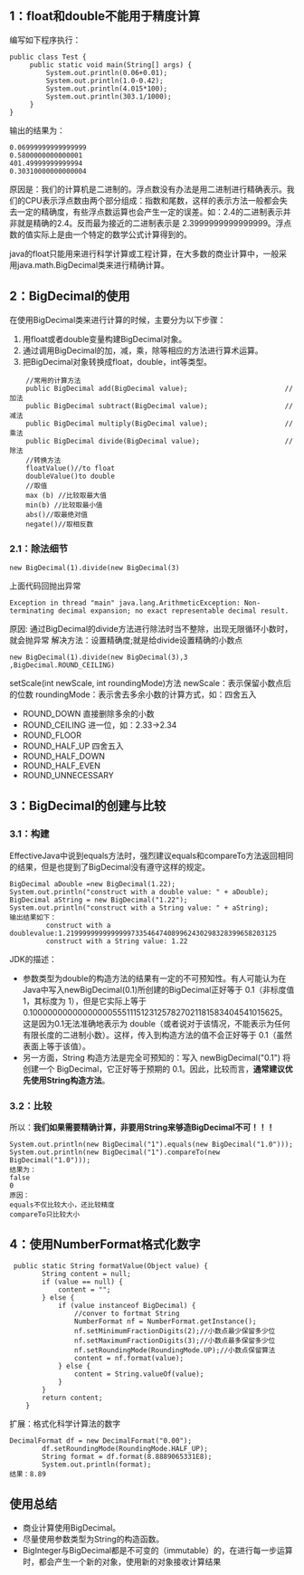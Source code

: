 ## 1：float和double不能用于精度计算

编写如下程序执行：

    public class Test {
         public static void main(String[] args) {
             System.out.println(0.06+0.01);
             System.out.println(1.0-0.42);
             System.out.println(4.015*100);
             System.out.println(303.1/1000);
         }
    }
输出的结果为：

    0.06999999999999999
    0.5800000000000001
    401.49999999999994
    0.30310000000000004

原因是：我们的计算机是二进制的。浮点数没有办法是用二进制进行精确表示。我们的CPU表示浮点数由两个部分组成：指数和尾数，这样的表示方法一般都会失去一定的精确度，有些浮点数运算也会产生一定的误差。如：2.4的二进制表示并非就是精确的2.4。反而最为接近的二进制表示是 2.3999999999999999。浮点数的值实际上是由一个特定的数学公式计算得到的。

java的float只能用来进行科学计算或工程计算，在大多数的商业计算中，一般采用java.math.BigDecimal类来进行精确计算。


## 2：BigDecimal的使用

   在使用BigDecimal类来进行计算的时候，主要分为以下步骤：

1. 用float或者double变量构建BigDecimal对象。
2. 通过调用BigDecimal的加，减，乘，除等相应的方法进行算术运算。
3. 把BigDecimal对象转换成float，double，int等类型。

```
    //常用的计算方法
    public BigDecimal add(BigDecimal value);                        //加法
    public BigDecimal subtract(BigDecimal value);                   //减法
    public BigDecimal multiply(BigDecimal value);                   //乘法
    public BigDecimal divide(BigDecimal value);                     //除法
    //转换方法
    floatValue()//to float
    doubleValue()to double
    //取值
    max (b) //比较取最大值
    min(b) //比较取最小值
    abs()//取最绝对值
    negate()//取相反数
```

### 2.1：除法细节

    new BigDecimal(1).divide(new BigDecimal(3)


上面代码回抛出异常

    Exception in thread "main" java.lang.ArithmeticException: Non-terminating decimal expansion; no exact representable decimal result.


原因: 通过BigDecimal的divide方法进行除法时当不整除，出现无限循环小数时，就会抛异常
解决方法：设置精确度;就是给divide设置精确的小数点

    new BigDecimal(1).divide(new BigDecimal(3),3 ,BigDecimal.ROUND_CEILING)

setScale(int newScale, int roundingMode)方法
newScale：表示保留小数点后的位数
roundingMode：表示舍去多余小数的计算方式，如：四舍五入

- ROUND_DOWN 直接删除多余的小数
- ROUND_CEILING 进一位，如：2.33->2.34
- ROUND_FLOOR
- ROUND_HALF_UP 四舍五入
- ROUND_HALF_DOWN
- ROUND_HALF_EVEN
- ROUND_UNNECESSARY


## 3：BigDecimal的创建与比较

### 3.1：构建

EffectiveJava中说到equals方法时，强烈建议equals和compareTo方法返回相同的结果，但是也提到了BigDecimal没有遵守这样的规定。

    BigDecimal aDouble =new BigDecimal(1.22);
    System.out.println("construct with a double value: " + aDouble);
    BigDecimal aString = new BigDecimal("1.22");
    System.out.println("construct with a String value: " + aString);
    输出结果如下：
             construct with a doublevalue:1.2199999999999999733546474089962430298328399658203125
             construct with a String value: 1.22

 JDK的描述：

- 参数类型为double的构造方法的结果有一定的不可预知性。有人可能认为在Java中写入newBigDecimal(0.1)所创建的BigDecimal正好等于 0.1（非标度值 1，其标度为 1），但是它实际上等于0.1000000000000000055511151231257827021181583404541015625。这是因为0.1无法准确地表示为 double（或者说对于该情况，不能表示为任何有限长度的二进制小数）。这样，传入到构造方法的值不会正好等于 0.1（虽然表面上等于该值）。
- 另一方面，String 构造方法是完全可预知的：写入 newBigDecimal("0.1") 将创建一个 BigDecimal，它正好等于预期的 0.1。因此，比较而言，**通常建议优先使用String构造方法**。


### 3.2：比较

所以：**我们如果需要精确计算，非要用String来够造BigDecimal不可！！！**

    System.out.println(new BigDecimal("1").equals(new BigDecimal("1.0")));
    System.out.println(new BigDecimal("1").compareTo(new BigDecimal("1.0")));
    结果为：
    false
    0
    原因：
    equals不仅比较大小，还比较精度
    compareTo只比较大小



## 4：使用NumberFormat格式化数字

     public static String formatValue(Object value) {
            String content = null;
            if (value == null) {
                content = "";
            } else {
                if (value instanceof BigDecimal) {
                    //conver to fortmat String
                    NumberFormat nf = NumberFormat.getInstance();
                    nf.setMinimumFractionDigits(2);//小数点最少保留多少位
                    nf.setMaximumFractionDigits(3);//小数点最多保留多少位
                    nf.setRoundingMode(RoundingMode.UP);//小数点保留算法
                    content = nf.format(value);
                } else {
                    content = String.valueOf(value);
                }
            }
            return content;
        }

扩展：格式化科学计算法的数字

    DecimalFormat df = new DecimalFormat("0.00");
            df.setRoundingMode(RoundingMode.HALF_UP);
            String format = df.format(8.8889065331E8);
            System.out.println(format);
    结果：8.89

## 使用总结

- 商业计算使用BigDecimal。
- 尽量使用参数类型为String的构造函数。
- BigInteger与BigDecimal都是不可变的（immutable）的，在进行每一步运算时，都会产生一个新的对象，使用新的对象接收计算结果
